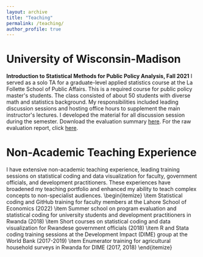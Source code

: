 ```yaml
---
layout: archive
title: "Teaching"
permalink: /teaching/
author_profile: true
---
```


University of Wisconsin-Madison
=====

**Introduction to Statistical Methods for Public Policy Analysis, Fall 2021** 
I served as a solo TA for a graduate-level applied statistics course at the La Follette School of Public Affairs. 
This is a required course for public policy master's students. The class consisted of about 50 students with diverse math and statistics background. My responsibilities included leading discussion sessions and hosting office hours to supplement the main instructor's lectures. I developed the material for all discussion session during the semester. Download the evaluation summary [here](https://sakinashibuya.github.io/files/TeachingEvidence_SakinaShibuya.pdf). For the raw evaluation report, click [here](https://sakinashibuya.github.io/files/PA818_Fall2021_Evaluations.pdf).



Non-Academic Teaching Experience
=====
I have extensive non-academic teaching experience, leading training sessions on statistical coding and data visualization for faculty, 
government officials, and development practitioners. These experiences have broadened my teaching portfolio and enhanced my ability to teach complex concepts 
to non-specialist audiences.
\begin{itemize}
	\item Statistical coding and GitHub training for faculty members at the Lahore School of Economics (2022)
	\item Summer school on program evaluation and statistical coding for university students and development practitioners in Rwanda (2018)
	\item Short courses on statistical coding and data visualization for Rwandese government officials (2018)
	\item R and Stata coding training sessions at the Development Impact (DIME) group at the World Bank (2017-2019)
	\item Enumerator training for agricultural household surveys in Rwanda for DIME (2017, 2018)
\end{itemize}
